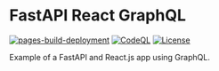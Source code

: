 # FastAPI React GraphQL

[![pages-build-deployment](https://github.com/JBris/fastapi-react-graphql/actions/workflows/pages/pages-build-deployment/badge.svg?branch=main)](https://github.com/JBris/fastapi-react-graphql/actions/workflows/pages/pages-build-deployment)
[![CodeQL](https://github.com/JBris/fastapi-react-graphql/actions/workflows/github-code-scanning/codeql/badge.svg?branch=main)](https://github.com/JBris/fastapi-react-graphql/actions/workflows/github-code-scanning/codeql)
[![License](https://img.shields.io/badge/License-Apache_2.0-blue.svg)](https://opensource.org/licenses/Apache-2.0)
 
Example of a FastAPI and React.js app using GraphQL.
